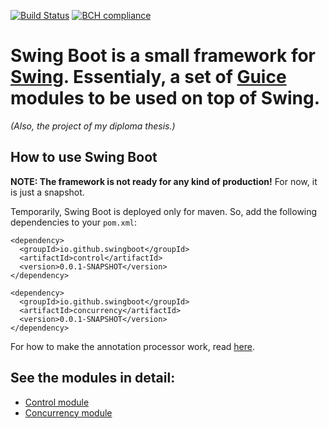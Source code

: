 [![Build Status](https://travis-ci.com/gzougianos/swing-boot.svg?token=RPL2mFZzxw8dqRziSkpP&branch=main)](https://travis-ci.com/gzougianos/swing-boot)
[![BCH compliance](https://bettercodehub.com/edge/badge/gzougianos/swing-boot?branch=main&token=4b59f470c9cd6b639cb3b27d83522d676b0d6375)](https://bettercodehub.com/)
# Swing Boot is a small framework for [Swing](https://en.wikipedia.org/wiki/Swing_(Java)). Essentialy, a set of [Guice](https://github.com/google/guice) modules to be used on top of Swing.

_(Also, the project of my diploma thesis.)_

## How to use Swing Boot

**NOTE: The framework is not ready for any kind of production!** For now, it is just a snapshot.

Temporarily, Swing Boot is deployed only for maven. So, add the following dependencies to your `pom.xml`:

```
<dependency>
  <groupId>io.github.swingboot</groupId>
  <artifactId>control</artifactId>
  <version>0.0.1-SNAPSHOT</version>
</dependency> 

<dependency>
  <groupId>io.github.swingboot</groupId>
  <artifactId>concurrency</artifactId>
  <version>0.0.1-SNAPSHOT</version>
</dependency> 
```
For how to make the annotation processor work, read [here](https://github.com/gzougianos/swing-boot/tree/main/processor).

## See the modules in detail:
- [Control module](https://github.com/gzougianos/swing-boot/tree/main/control)
- [Concurrency module](https://github.com/gzougianos/swing-boot/tree/main/concurrency)




